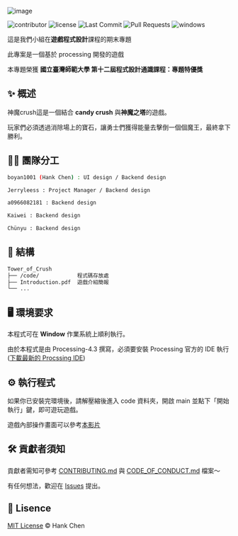 ![image](https://github.com/user-attachments/assets/2cdee5c1-c273-4a9b-a449-e52ed76b49c2)  

  
![contributor](https://img.shields.io/github/contributors/boyan1001/Tower_of_Crush?style=for-the-badge)
![license](https://img.shields.io/github/license/boyan1001/Tower_of_Crush?style=for-the-badge)
![Last Commit](https://img.shields.io/github/last-commit/boyan1001/Tower_of_Crush?style=for-the-badge)
![Pull Requests](https://img.shields.io/github/issues-pr/boyan1001/Tower_of_Crush?style=for-the-badge)
![windows](https://img.shields.io/badge/windows-0078D6?logo=windows&logoColor=white&style=for-the-badge)


這是我們小組在**遊戲程式設計**課程的期末專題  

此專案是一個基於 processing 開發的遊戲  

本專題榮獲 **國立臺灣師範大學 第十二屆程式設計通識課程：專題特優獎**  

## ✨ 概述  

神魔crush這是一個結合 **candy crush** 與**神魔之塔**的遊戲。 
  
玩家們必須透過消除場上的寶石，讓勇士們獲得能量去擊倒一個個魔王，最終拿下勝利。  

## 🧑‍💻 團隊分工  
```sh
boyan1001 (Hank Chen) : UI design / Backend design

Jerryleess : Project Manager / Backend design

a0966082181 : Backend design

Kaiwei : Backend design

Chünyu : Backend design
```

## 🧱 結構

```sh
Tower_of_Crush
├── /code/            程式碼存放處 
├── Introduction.pdf  遊戲介紹簡報
└── ...
```
## 🖥️ 環境要求    

本程式可在 **Window** 作業系統上順利執行。  

由於本程式是由 Processing-4.3 撰寫，必須要安裝 Processing 官方的 IDE 執行  
([下載最新的 Procssing IDE](https://processing.org/download))  
 

## ⚙️ 執行程式
如果你已安裝完環境後，請解壓縮後進入 code 資料夾，開啟 main 並點下「開始執行」鍵，即可遊玩遊戲。  

遊戲內部操作畫面可以參考[本影片](https://drive.google.com/drive/u/2/home)  

## 🛠️ 貢獻者須知  

貢獻者需知可參考 [CONTRIBUTING.md](CONTRIBUTING.md) 與 [CODE_OF_CONDUCT.md](CODE_OF_CONDUCT.md) 檔案～  
  
有任何想法，歡迎在 [Issues](https://github.com/boyan1001/Tower_of_Crush/issues) 提出。    

## 🪪 Lisence  
[MIT License](LICENSE) © Hank Chen  
